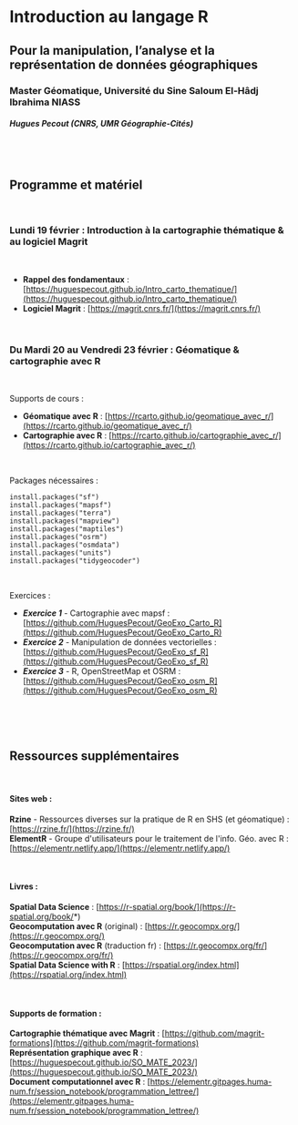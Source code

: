 # Introduction au langage R

## Pour la manipulation, l’analyse et la représentation de données géographiques

### Master Géomatique, Université du Sine Saloum El-Hâdj Ibrahima NIASS

##### Hugues Pecout (CNRS, UMR Géographie-Cités)

</br>

</br>


## Programme et matériel

</br>

### Lundi 19 février : **Introduction à la cartographie thématique & au logiciel Magrit** 

</br>

- **Rappel des fondamentaux** : [https://huguespecout.github.io/Intro_carto_thematique/](https://huguespecout.github.io/Intro_carto_thematique/)       
- **Logiciel Magrit** : [https://magrit.cnrs.fr/](https://magrit.cnrs.fr/)

</br>


### Du Mardi 20 au Vendredi 23 février : **Géomatique & cartographie avec R**

</br>

Supports de cours :

- **Géomatique avec R** : [https://rcarto.github.io/geomatique_avec_r/](https://rcarto.github.io/geomatique_avec_r/)     
- **Cartographie avec R** : [https://rcarto.github.io/cartographie_avec_r/](https://rcarto.github.io/cartographie_avec_r/)    

</br>

Packages nécessaires :

    install.packages("sf")
    install.packages("mapsf")
    install.packages("terra")
    install.packages("mapview")
    install.packages("maptiles")
    install.packages("osrm")
    install.packages("osmdata")
    install.packages("units")
    install.packages("tidygeocoder")

</br>


Exercices :

- ***Exercice 1*** - Cartographie avec mapsf : [https://github.com/HuguesPecout/GeoExo_Carto_R](https://github.com/HuguesPecout/GeoExo_Carto_R)    
- ***Exercice 2*** - Manipulation de données vectorielles :[https://github.com/HuguesPecout/GeoExo_sf_R](https://github.com/HuguesPecout/GeoExo_sf_R)      
- ***Exercice 3*** - R, OpenStreetMap et OSRM :[https://github.com/HuguesPecout/GeoExo_osm_R](https://github.com/HuguesPecout/GeoExo_osm_R)    

</br>
</br>
</br>

## Ressources supplémentaires

</br>

#### Sites web :

**Rzine** - Ressources diverses sur la pratique de R en SHS (et géomatique) : [https://rzine.fr/](https://rzine.fr/)         
**ElementR** - Groupe d'utilisateurs pour le traitement de l'info. Géo. avec R : [https://elementr.netlify.app/](https://elementr.netlify.app/) 

</br>

#### Livres :

**Spatial Data Science** : [https://r-spatial.org/book/](https://r-spatial.org/book/*)     
**Geocomputation avec R** (original) : [https://r.geocompx.org/](https://r.geocompx.org/)         
**Geocomputation avec R** (traduction fr) : [https://r.geocompx.org/fr/](https://r.geocompx.org/fr/)         
**Spatial Data Science with R** : [https://rspatial.org/index.html](https://rspatial.org/index.html)     


</br>


#### Supports de formation :

**Cartographie thématique avec Magrit** : [https://github.com/magrit-formations](https://github.com/magrit-formations)        
**Représentation graphique avec R**  : [https://huguespecout.github.io/SO_MATE_2023/](https://huguespecout.github.io/SO_MATE_2023/)        
**Document computationnel avec R** : [https://elementr.gitpages.huma-num.fr/session_notebook/programmation_lettree/](https://elementr.gitpages.huma-num.fr/session_notebook/programmation_lettree/)        


</br>
</br>





